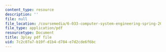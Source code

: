 ```yaml
---
content_type: resource
description: ''
file: null
file_location: /coursemedia/6-033-computer-system-engineering-spring-2018/7c2c07a7b19fd1b4d784e7d2cde6f6bc_r2_-2KW76ec.pdf
file_type: application/pdf
resourcetype: Document
title: 3play pdf file
uid: 7c2c07a7-b19f-d1b4-d784-e7d2cde6f6bc
---
```

